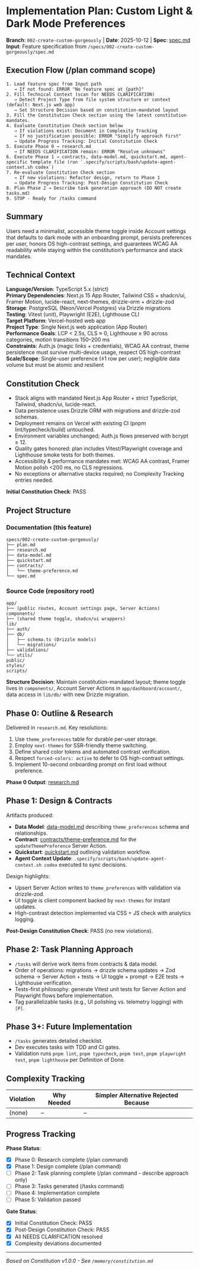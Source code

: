 # Implementation Plan: Custom Light & Dark Mode Preferences

**Branch**: `002-create-custom-gorgeously` | **Date**: 2025-10-12 | **Spec**: [spec.md](./spec.md)
**Input**: Feature specification from `/specs/002-create-custom-gorgeously/spec.md`

## Execution Flow (/plan command scope)
```
1. Load feature spec from Input path
   → If not found: ERROR "No feature spec at {path}"
2. Fill Technical Context (scan for NEEDS CLARIFICATION)
   → Detect Project Type from file system structure or context (default: Next.js web app)
   → Set Structure Decision based on constitution-mandated layout
3. Fill the Constitution Check section using the latest constitution mandates.
4. Evaluate Constitution Check section below
   → If violations exist: Document in Complexity Tracking
   → If no justification possible: ERROR "Simplify approach first"
   → Update Progress Tracking: Initial Constitution Check
5. Execute Phase 0 → research.md
   → If NEEDS CLARIFICATION remain: ERROR "Resolve unknowns"
6. Execute Phase 1 → contracts, data-model.md, quickstart.md, agent-specific template file (run `.specify/scripts/bash/update-agent-context.sh codex`)
7. Re-evaluate Constitution Check section
   → If new violations: Refactor design, return to Phase 1
   → Update Progress Tracking: Post-Design Constitution Check
8. Plan Phase 2 → Describe task generation approach (DO NOT create tasks.md)
9. STOP - Ready for /tasks command
```

## Summary
Users need a minimalist, accessible theme toggle inside Account settings that defaults to dark mode with an onboarding prompt, persists preferences per user, honors OS high-contrast settings, and guarantees WCAG AA readability while staying within the constitution’s performance and stack mandates.

## Technical Context
**Language/Version**: TypeScript 5.x (strict)  
**Primary Dependencies**: Next.js 15 App Router, Tailwind CSS + shadcn/ui, Framer Motion, lucide-react, next-themes, drizzle-orm + drizzle-zod  
**Storage**: PostgreSQL (Neon/Vercel Postgres) via Drizzle migrations  
**Testing**: Vitest (unit), Playwright (E2E), Lighthouse CLI  
**Target Platform**: Vercel-hosted web app  
**Project Type**: Single Next.js web application (App Router)  
**Performance Goals**: LCP < 2.5s, CLS ≈ 0, Lighthouse ≥ 90 across categories, motion transitions 150–200 ms  
**Constraints**: Auth.js (magic links + credentials), WCAG AA contrast, theme persistence must survive multi-device usage, respect OS high-contrast  
**Scale/Scope**: Single-user preference (≤1 row per user); negligible data volume but must be atomic and resilient

## Constitution Check
- Stack aligns with mandated Next.js App Router + strict TypeScript, Tailwind, shadcn/ui, lucide-react.
- Data persistence uses Drizzle ORM with migrations and drizzle-zod schemas.
- Deployment remains on Vercel with existing CI (pnpm lint/typecheck/build) untouched.
- Environment variables unchanged; Auth.js flows preserved with bcrypt ≥ 12.
- Quality gates honored: plan includes Vitest/Playwright coverage and Lighthouse smoke tests for both themes.
- Accessibility & performance mandates met: WCAG AA contrast, Framer Motion polish <200 ms, no CLS regressions.
- No exceptions or alternative stacks required; no Complexity Tracking entries needed.

**Initial Constitution Check**: PASS

## Project Structure

### Documentation (this feature)
```
specs/002-create-custom-gorgeously/
├── plan.md
├── research.md
├── data-model.md
├── quickstart.md
├── contracts/
│   └── theme-preference.md
└── spec.md
```

### Source Code (repository root)
```
app/
├── (public routes, Account settings page, Server Actions)
components/
├── (shared theme toggle, shadcn/ui wrappers)
lib/
├── auth/
├── db/
│   ├── schema.ts (Drizzle models)
│   └── migrations/
├── validations/
└── utils/
public/
styles/
scripts/
```

**Structure Decision**: Maintain constitution-mandated layout; theme toggle lives in `components/`, Account Server Actions in `app/dashboard/account/`, data access in `lib/db/` with new Drizzle migration.

## Phase 0: Outline & Research
Delivered in `research.md`. Key resolutions:
1. Use `theme_preferences` table for durable per-user storage.
2. Employ `next-themes` for SSR-friendly theme switching.
3. Define shared color tokens and automated contrast verification.
4. Respect `forced-colors: active` to defer to OS high-contrast settings.
5. Implement 10-second onboarding prompt on first load without preference.

**Phase 0 Output**: [research.md](./research.md)

## Phase 1: Design & Contracts
Artifacts produced:
- **Data Model**: [data-model.md](./data-model.md) describing `theme_preferences` schema and relationships.
- **Contract**: [contracts/theme-preference.md](./contracts/theme-preference.md) for the `updateThemePreference` Server Action.
- **Quickstart**: [quickstart.md](./quickstart.md) outlining validation workflow.
- **Agent Context Update**: `.specify/scripts/bash/update-agent-context.sh codex` executed to sync decisions.

Design highlights:
- Upsert Server Action writes to `theme_preferences` with validation via drizzle-zod.
- UI toggle is client component backed by `next-themes` for instant updates.
- High-contrast detection implemented via CSS + JS check with analytics logging.

**Post-Design Constitution Check**: PASS (no new violations).

## Phase 2: Task Planning Approach
- `/tasks` will derive work items from contracts & data model.
- Order of operations: migrations → drizzle schema updates → Zod schema → Server Action + tests → UI toggle + prompt → E2E tests → Lighthouse verification.
- Tests-first philosophy: generate Vitest unit tests for Server Action and Playwright flows before implementation.
- Tag parallelizable tasks (e.g., UI polishing vs. telemetry logging) with `[P]`.

## Phase 3+: Future Implementation
- `/tasks` generates detailed checklist.
- Dev executes tasks with TDD and CI gates.
- Validation runs `pnpm lint`, `pnpm typecheck`, `pnpm test`, `pnpm playwright test`, `pnpm lighthouse` per Definition of Done.

## Complexity Tracking
| Violation | Why Needed | Simpler Alternative Rejected Because |
|-----------|------------|-------------------------------------|
| (none) | – | – |

## Progress Tracking
**Phase Status**:
- [x] Phase 0: Research complete (/plan command)
- [x] Phase 1: Design complete (/plan command)
- [ ] Phase 2: Task planning complete (/plan command - describe approach only)
- [ ] Phase 3: Tasks generated (/tasks command)
- [ ] Phase 4: Implementation complete
- [ ] Phase 5: Validation passed

**Gate Status**:
- [x] Initial Constitution Check: PASS
- [x] Post-Design Constitution Check: PASS
- [x] All NEEDS CLARIFICATION resolved
- [x] Complexity deviations documented

---
*Based on Constitution v1.0.0 - See `/memory/constitution.md`*
